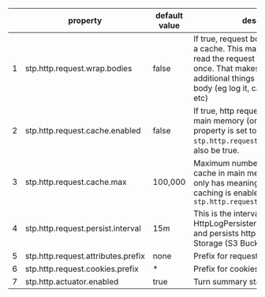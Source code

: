 | | property | default<br>value | description |
|-|-|-|-|
| 1 | stp.http.request.wrap.bodies | false | If true, request bodies get wrapped in a cache.  This makes it possible to read the request body more than once. That makes it possible to do additional things with the request body (eg log it, cache it, persist it, etc) |
| 2 | stp.http.request.cache.enabled | false | If true, http requests get cached in main memory (on each node). If this property is set to true, `stp.http.request.wrap.bodies` must also be true. |
| 3 | stp.http.request.cache.max | 100,000 | Maximum number of http requests to cache in main memory.  This property only has meaning if http request caching is enabled - `stp.http.request.cache.enabled=true` |
| 4 | stp.http.request.persist.interval | 15m | This is the interval at which HttpLogPersister drains the cache and persists http request to Blob Storage (S3 Bucket on PCF) |
| 5 | stp.http.request.attributes.prefix | none | Prefix for request attributes to include |
| 6 | stp.http.request.cookies.prefix | * | Prefix for cookies to include |
| 7 | stp.http.actuator.enabled | true | Turn summary statistices on/off |
